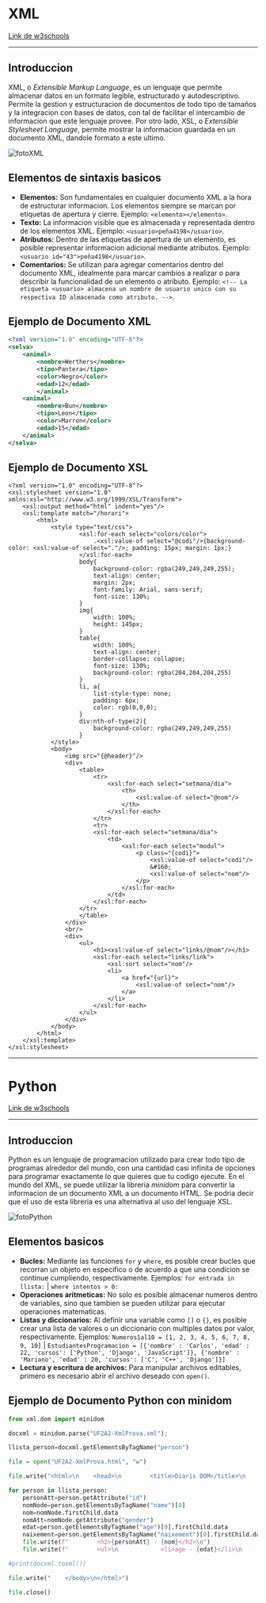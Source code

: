 # XML

[Link de w3schools](https://www.w3schools.com/xml/xml_whatis.asp)

---

## Introduccion

XML, o *Extensible Markup Language*, es un lenguaje que permite almacenar datos en un formato legible, estructurado y autodescriptivo. Permite la gestion y estructuracion de documentos de todo tipo de tamaños y la integracion con bases de datos, con tal de facilitar el intercambio de informacion que este lenguaje provee. Por otro lado, XSL, o *Extensible Stylesheet Language*, permite mostrar la informacion guardada en un documento XML, dandole formato a este ultimo.

![fotoXML](https://cdn2.slideserve.com/4949059/slide1-n.jpg)

## Elementos de sintaxis basicos

- **Elementos:** Son fundamentales en cualquier documento XML a la hora de estructurar informacion. Los elementos siempre se marcan por etiquetas de apertura y cierre. Ejemplo: `<elemento></elemento>`.
- **Texto:** La informacion visible que es almacenada y representada dentro de los elementos XML. Ejemplo: `<usuario>peña4198</usuario>`.
- **Atributos:** Dentro de las etiquetas de apertura de un elemento, es posible representar informacion adicional mediante atributos. Ejemplo: `<usuario id="43">peña4198</usuario>`.
- **Comentarios:** Se utilizan para agregar comentarios dentro del documento XML, idealmente para marcar cambios a realizar o para describir la funcionalidad de un elemento o atributo. Ejemplo: `<!-- La etiqueta <usuario> almacena un nombre de usuario unico con su respectiva ID almacenada como atributo. -->`.

## Ejemplo de Documento XML

```XML
<?xml version="1.0" encoding="UTF-8"?>
<selva>
    <animal>
        <nombre>Werthers</nombre>
        <tipo>Pantera</tipo>
        <color>Negro</color>
        <edad>12</edad>
        </animal>
    <animal>
        <nombre>Bun</nombre>
        <tipo>Leon</tipo>
        <color>Marron</color>
        <edad>15</edad>
    </animal>
</selva>
```

## Ejemplo de Documento XSL

```XSL
<?xml version="1.0" encoding="UTF-8"?>
<xsl:stylesheet version="1.0" xmlns:xsl="http://www.w3.org/1999/XSL/Transform">
    <xsl:output method="html" indent="yes"/>
    <xsl:template match="/horari">
        <html>
            <style type="text/css">
                    <xsl:for-each select="colors/color">
                        .<xsl:value-of select="@codi"/>{background-color: <xsl:value-of select="."/>; padding: 15px; margin: 1px;}
                    </xsl:for-each>
                    body{
                        background-color: rgba(249,249,249,255);
                        text-align: center;
                        margin: 2px;
                        font-family: Arial, sans-serif;
                        font-size: 130%;
                    }
                    img{
                        width: 100%;
                        height: 145px;
                    }
                    table{
                        width: 100%;
                        text-align: center;
                        border-collapse: collapse;
                        font-size: 130%;
                        background-color: rgba(204,204,204,255)
                    }
                    li, a{
                        list-style-type: none;
                        padding: 6px;
                        color: rgb(0,0,0);
                    }
                    div:nth-of-type(2){
                        background-color: rgba(249,249,249,255)
                    }
            </style>
            <body>
                <img src="{@header}"/>
                <div>
                    <table>
                        <tr>
                            <xsl:for-each select="setmana/dia">
                                <th>
                                    <xsl:value-of select="@nom"/>
                                </th>
                            </xsl:for-each>
                        </tr>
                        <tr>
                        <xsl:for-each select="setmana/dia">
                            <td>
                                <xsl:for-each select="modul">
                                    <p class="{codi}">
                                        <xsl:value-of select="codi"/>
                                        &#160;
                                        <xsl:value-of select="nom"/>
                                    </p>
                                </xsl:for-each>
                            </td>
                        </xsl:for-each>
                    </tr>
                    </table>
                </div>
                <br/>
                <div>
                    <ul>
                        <h1><xsl:value-of select="links/@nom"/></h1>
                        <xsl:for-each select="links/link">
                            <xsl:sort select="nom"/>
                            <li>
                                <a href="{url}">
                                    <xsl:value-of select="nom"/>
                                </a>
                            </li>
                        </xsl:for-each>
                    </ul>
                </div>
            </body>
        </html>
    </xsl:template>
</xsl:stylesheet>
```

---

# Python

[Link de w3schools](https://www.w3schools.com/python/default.asp)

---

## Introduccion

Python es un lenguaje de programacion utilizado para crear todo tipo de programas alrededor del mundo, con una cantidad casi infinita de opciones para programar exactamente lo que quieres que tu codigo ejecute. En el mundo del XML, se puede utilizar la libreria *minidom* para convertir la informacion de un documento XML a un documento HTML. Se podria decir que el uso de esta libreria es una alternativa al uso del lenguaje XSL.

![fotoPython](https://cdn01.zoomit.ir/2021/1/python-programming.jpg)

## Elementos basicos

- **Bucles:** Mediante las funciones `for` y `where`, es posible crear bucles que recorran un objeto en especifico o de acuerdo a que una condicion se continue cumpliendo, respectivamente. Ejemplos: `for entrada in llista:` | `where intentos > 0:`
- **Operaciones aritmeticas:** No solo es posible almacenar numeros dentro de variables, sino que tambien se pueden utilizar para ejecutar operaciones matematicas. 
- **Listas y diccionarios:** Al definir una variable como `[]` o `{}`, es posible crear una lista de valores o un diccionario con multiples datos por valor, respectivamente. Ejemplos: `Numeros1al10 = [1, 2, 3, 4, 5, 6, 7, 8, 9, 10]` | `EstudiantesProgramacion = [{'nombre' : 'Carlos', 'edad' : 22, 'cursos': ['Python', 'Django', 'JavaScript']}, {'nombre' : 'Mariano', 'edad' : 20, 'cursos': ['C', 'C++', 'Django']}]`
- **Lectura y escritura de archivos:** Para manipular archivos editables, primero es necesario abrir el archivo deseado con `open()`.

## Ejemplo de Documento Python con minidom

```Python 3
from xml.dom import minidom

docxml = minidom.parse("UF2A2-XmlProva.xml");

llista_person=docxml.getElementsByTagName("person")

file = open("UF2A2-XmlProva.html", "w")

file.write("<html>\n    <head>\n        <title>Diaris DOM</title>\n    </head>\n    <body>\n")

for person in llista_person:
    personAtt=person.getAttribute("id")
    nomNode=person.getElementsByTagName("name")[0]
    nom=nomNode.firstChild.data
    nomAtt=nomNode.getAttribute("gender")
    edat=person.getElementsByTagName("age")[0].firstChild.data
    naixement=person.getElementsByTagName("naixement")[0].firstChild.data
    file.write(f"        <h2>{personAtt} - {nom}</h2>\n")
    file.write(f"        <ul>\n            <li>age - {edat}</li>\n            <li>sex - {nomAtt}</li>\n            <li>naixement - {naixement}</li>\n        </ul>\n")

#print(docxml.toxml())

file.write("    </body>\n</html>")

file.close()
```
